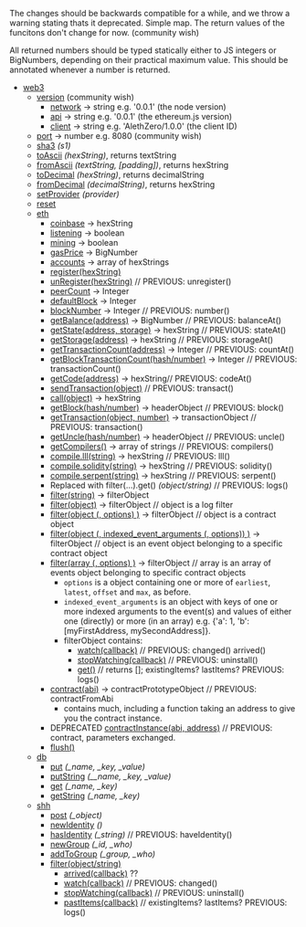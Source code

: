 
The changes should be backwards compatible for a while, and we throw a warning stating thats it deprecated. Simple map. The return values of the funcitons don't change for now. (community wish)

All returned numbers should be typed statically either to JS integers or BigNumbers, depending on their practical maximum value. This should be annotated whenever a number is returned.

* [web3](#web3)
  * [version](#) (community wish)
     * [network](#) -> string e.g. '0.0.1' (the node version)
     * [api](#) -> string e.g. '0.0.1' (the ethereum.js version)
     * [client](#) -> string e.g. 'AlethZero/1.0.0' (the client ID)
  * [port](#) -> number e.g. 8080 (community wish)
  * [sha3](#web3sha3) *(s1)*
  * [toAscii](#web3toascii) *(hexString)*, returns textString
  * [fromAscii](#web3fromascii) *(textString, [padding])*, returns hexString
  * [toDecimal](#web3todecimal) *(hexString)*, returns decimalString
  * [fromDecimal](#web3fromdecimal) *(decimalString)*, returns hexString
  * [setProvider](#web3setprovider) *(provider)*
  * [reset](#web3reset)
  * [eth](#web3eth)
    * [coinbase](#web3ethcoinbase) -> hexString
    * [listening](#web3ethlistening) -> boolean
    * [mining](#web3ethmining) -> boolean
    * [gasPrice](#web3ethgasprice) -> BigNumber
    * [accounts](#web3ethaccounts) -> array of hexStrings
    * [register(hexString)](#web3ethregister)
    * [unRegister(hexString)](#web3ethunregister) // PREVIOUS: unregister()
    * [peerCount](#web3ethpeercount) -> Integer
    * [defaultBlock](#web3ethdefaultblock) -> Integer
    * [blockNumber](#web3ethnumber) -> Integer // PREVIOUS: number()
    * [getBalance(address)](#web3ethbalanceat) -> BigNumber // PREVIOUS: balanceAt()
    * [getState(address, storage)](#web3ethstateat) -> hexString // PREVIOUS: stateAt()
    * [getStorage(address)](#web3ethstorageat) -> hexString // PREVIOUS: storageAt()
    * [getTransactionCount(address)](#web3ethcountat) -> Integer // PREVIOUS: countAt()
    * [getBlockTransactionCount(hash/number)](#web3ethtransactionCountcall) -> Integer // PREVIOUS: transactionCount()
    * [getCode(address)](#web3ethcodeat) -> hexString// PREVIOUS: codeAt()
    * [sendTransaction(object)](#web3ethtransact)  // PREVIOUS: transact() 
    * [call(object)](#web3ethcall) -> hexString
    * [getBlock(hash/number)](#web3ethblock) -> headerObject // PREVIOUS: block() 
    * [getTransaction(object, number)](#web3ethtransaction) -> transactionObject  // PREVIOUS: transaction() 
    * [getUncle(hash/number)](#web3ethuncle) -> headerObject // PREVIOUS: uncle()
    * [getCompilers()](#web3ethcompilers) -> array of strings // PREVIOUS: compilers()
    * [compile.lll(string)](#web3ethlll) -> hexString // PREVIOUS: lll()
    * [compile.solidity(string)](#web3ethsolidity) -> hexString // PREVIOUS: solidity()
    * [compile.serpent(string)](#web3ethserpent) -> hexString // PREVIOUS: serpent()
    * Replaced with filter(...).get() *(object/string)* // PREVIOUS: logs()
    * [filter(string)](#web3ethwatch) -> filterObject
    * [filter(object)](#web3ethlogs) -> filterObject // object is a log filter 
    * [filter(object (, options) )](#web3ethlogs) -> filterObject // object is a contract object
    * [filter(object (, indexed_event_arguments (, options)) )](#web3ethlogs) -> filterObject // object is an event object belonging to a specific contract object
    * [filter(array (, options) )](#web3ethlogs) -> filterObject // array is an array of events object belonging to specific contract objects
      * `options` is a object containing one or more of `earliest`, `latest`, `offset` and `max`, as before.
      * `indexed_event_arguments` is an object with keys of one or more indexed arguments to the event(s) and values of either one (directly) or more (in an array) e.g. {'a': 1, 'b': [myFirstAddress, mySecondAddress]}.
      * filterObject contains:
        - [watch(callback)](#) // PREVIOUS: changed() arrived()
        - [stopWatching(callback)](#) // PREVIOUS: uninstall()
        - [get()](#)  // returns []; existingItems? lastItems? PREVIOUS: logs()
    * [contract(abi)](#web3ethcontract) -> contractPrototypeObject // PREVIOUS: contractFromAbi
      * contains much, including a function taking an address to give you the contract instance.
    * DEPRECATED [contractInstance(abi, address)](#web3ethcontract) // PREVIOUS: contract, parameters exchanged.
    * [flush()](#web3ethflush)
  * [db](#web3db)
    * [put](#web3dbput) *(_name, _key, _value)*
    * [putString](#web3dbputstring) *(__name, _key, _value)*
    * [get](#web3dbget) *(_name, _key)*
    * [getString](#web3dbgetstring) *(_name, _key)*
  * [shh](#web3shh)
    * [post](#web3shhpost) *(_object)*
    * [newIdentity](#web3shhnewidentity) *()*
    * [hasIdentity](#web3shhhaveidentity) *(_string)*  // PREVIOUS: haveIdentity()
    * [newGroup](#web3shhnewgroup) *(_id, _who)*
    * [addToGroup](#web3shhaddtogroup) *(_group, _who)*
    * [filter(object/string)](#web3shhwatch)
      * [arrived(callback)](#) ??
      * [watch(callback)](#) // PREVIOUS: changed()
      * [stopWatching(callback)](#) // PREVIOUS: uninstall()
      * [pastItems(callback)](#)  // existingItems? lastItems? PREVIOUS: logs()